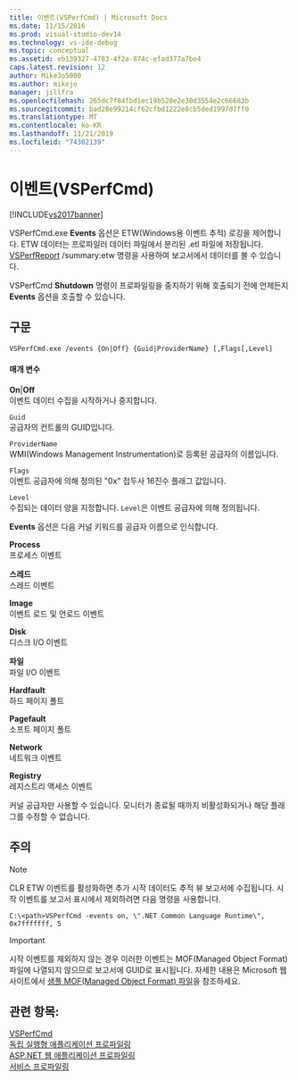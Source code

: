 ```yaml
---
title: 이벤트(VSPerfCmd) | Microsoft Docs
ms.date: 11/15/2016
ms.prod: visual-studio-dev14
ms.technology: vs-ide-debug
ms.topic: conceptual
ms.assetid: eb139327-4783-4f2a-874c-efad377a7be4
caps.latest.revision: 12
author: MikeJo5000
ms.author: mikejo
manager: jillfra
ms.openlocfilehash: 265dc7f84fbd1ec19b520e2e30d3554e2c66683b
ms.sourcegitcommit: bad28e99214cf62cfbd1222e8cb5ded1997d7ff0
ms.translationtype: MT
ms.contentlocale: ko-KR
ms.lasthandoff: 11/21/2019
ms.locfileid: "74302139"
---
```

# <a name="events-vsperfcmd"></a>이벤트(VSPerfCmd)
[!INCLUDE[vs2017banner](../includes/vs2017banner.md)]

VSPerfCmd.exe **Events** 옵션은 ETW(Windows용 이벤트 추적) 로깅을 제어합니다. ETW 데이터는 프로파일러 데이터 파일에서 분리된 .etl 파일에 저장됩니다. [VSPerfReport](../profiling/vsperfreport.md) /summary:etw 명령을 사용하여 보고서에서 데이터를 볼 수 있습니다.  
  
 VSPerfCmd **Shutdown** 명령이 프로파일링을 중지하기 위해 호출되기 전에 언제든지 **Events** 옵션을 호출할 수 있습니다.  
  
## <a name="syntax"></a>구문  
  
```  
VSPerfCmd.exe /events {On|Off} {Guid|ProviderName} [,Flags[,Level]  
```  
  
#### <a name="parameters"></a>매개 변수  
 **On**&#124;**Off**  
 이벤트 데이터 수집을 시작하거나 중지합니다.  
  
 `Guid`  
 공급자의 컨트롤의 GUID입니다.  
  
 `ProviderName`  
 WMI(Windows Management Instrumentation)로 등록된 공급자의 이름입니다.  
  
 `Flags`  
 이벤트 공급자에 의해 정의된 "0x" 접두사 16진수 플래그 값입니다.  
  
 `Level`  
 수집되는 데이터 양을 지정합니다. `Level`은 이벤트 공급자에 의해 정의됩니다.  
  
 **Events** 옵션은 다음 커널 키워드를 공급자 이름으로 인식합니다.  
  
 **Process**  
 프로세스 이벤트  
  
 **스레드**  
 스레드 이벤트  
  
 **Image**  
 이벤트 로드 및 언로드 이벤트  
  
 **Disk**  
 디스크 I/O 이벤트  
  
 **파일**  
 파일 I/O 이벤트  
  
 **Hardfault**  
 하드 페이지 폴트  
  
 **Pagefault**  
 소프트 페이지 폴트  
  
 **Network**  
 네트워크 이벤트  
  
 **Registry**  
 레지스트리 액세스 이벤트  
  
 커널 공급자만 사용할 수 있습니다. 모니터가 종료될 때까지 비활성화되거나 해당 플래그를 수정할 수 없습니다.  
  
## <a name="remarks"></a>주의  
  
> [!NOTE]
> CLR ETW 이벤트를 활성화하면 추가 시작 데이터도 추적 뷰 보고서에 수집됩니다. 시작 이벤트를 보고서 표시에서 제외하려면 다음 명령을 사용합니다.  
  
```  
C:\<path>VSPerfCmd -events on, \".NET Common Language Runtime\", 0x7fffffff, 5  
```  
  
> [!IMPORTANT]
> 시작 이벤트를 제외하지 않는 경우 이러한 이벤트는 MOF(Managed Object Format) 파일에 나열되지 않으므로 보고서에 GUID로 표시됩니다. 자세한 내용은 Microsoft 웹 사이트에서 [샘플 MOF(Managed Object Format) 파일](https://go.microsoft.com/fwlink/?linkid=37118)을 참조하세요.  
  
## <a name="see-also"></a>관련 항목:  
 [VSPerfCmd](../profiling/vsperfcmd.md)   
 [독립 실행형 애플리케이션 프로파일링](../profiling/command-line-profiling-of-stand-alone-applications.md)   
 [ASP.NET 웹 애플리케이션 프로파일링](../profiling/command-line-profiling-of-aspnet-web-applications.md)   
 [서비스 프로파일링](../profiling/command-line-profiling-of-services.md)
